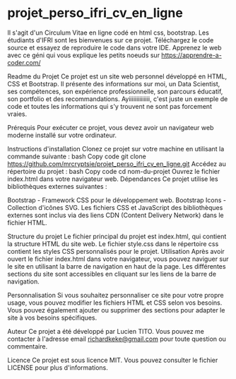 # projet_perso_ifri_cv_en_ligne
Il s'agit d'un Circulum Vitae en ligne codé en html css, bootstrap. Les étudiants d'IFRI sont les bienvenues sur ce projet. 
Téléchargez le code source et essayez de reproduire le code dans votre IDE. Apprenez le web avec ce géni qui vous explique 
les petits noeuds sur https://apprendre-a-coder.com/

Readme du Projet
Ce projet est un site web personnel développé en HTML, CSS et Bootstrap. Il présente des informations sur moi,
un Data Scientist, ses compétences, son expérience professionnelle, son parcours éducatif, son portfolio et 
des recommandations. Ayiiiiiiiiiiiiii, c'est juste un exemple de code et toutes les informations qui s'y trouvent ne 
sont pas forcement vraies.

Prérequis
Pour exécuter ce projet, vous devez avoir un navigateur web moderne installé sur votre ordinateur.

Instructions d'installation
Clonez ce projet sur votre machine en utilisant la commande suivante :
bash
Copy code
git clone https://github.com/mrcryptsie/projet_perso_ifri_cv_en_ligne.git
Accédez au répertoire du projet :
bash
Copy code
cd nom-du-projet
Ouvrez le fichier index.html dans votre navigateur web.
Dépendances
Ce projet utilise les bibliothèques externes suivantes :

Bootstrap - Framework CSS pour le développement web.
Bootstrap Icons - Collection d'icônes SVG.
Les fichiers CSS et JavaScript des bibliothèques externes sont inclus via des liens CDN (Content Delivery Network) dans le fichier HTML.

Structure du projet
Le fichier principal du projet est index.html, qui contient la structure HTML du site web.
Le fichier style.css dans le répertoire css contient les styles CSS personnalisés pour le projet.
Utilisation
Après avoir ouvert le fichier index.html dans votre navigateur, vous pouvez naviguer sur le site en utilisant la barre de navigation en haut de la page. 
Les différentes sections du site sont accessibles en cliquant sur les liens de la barre de navigation.

Personnalisation
Si vous souhaitez personnaliser ce site pour votre propre usage, vous pouvez modifier les fichiers HTML et CSS selon vos besoins. 
Vous pouvez également ajouter ou supprimer des sections pour adapter le site à vos besoins spécifiques.

Auteur
Ce projet a été développé par Lucien TITO. Vous pouvez me contacter à l'adresse email richardkeke@gmail.com pour toute question ou commentaire.

Licence
Ce projet est sous licence MIT. Vous pouvez consulter le fichier LICENSE pour plus d'informations.
